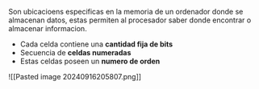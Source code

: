 Son ubicacioens especificas en la memoria de un ordenador donde se almacenan datos, estas permiten al procesador saber donde encontrar o almacenar informacion.

- Cada celda contiene una **cantidad fija de bits**
- Secuencia de **celdas numeradas**
- Estas celdas poseen un **numero de orden**

![[Pasted image 20240916205807.png]]
